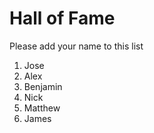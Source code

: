 # Hall of Fame
Please add your name to this list

1. Jose
2. Alex
3. Benjamin
4. Nick
5. Matthew
6. James
